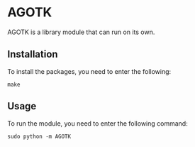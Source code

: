 # AGOTK
AGOTK is a library module that can run on its own.

## Installation
To install the packages, you need to enter the following:

```make```

## Usage
To run the module, you need to enter the following command:

```sudo python -m AGOTK```